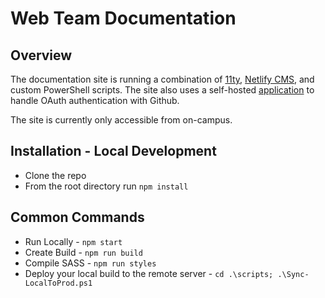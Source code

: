 # Web Team Documentation

## Overview

The documentation site is running a combination of [11ty](https://www.11ty.dev), [Netlify CMS](https://www.netlifycms.org/), and custom PowerShell scripts. The site also uses a self-hosted [application](https://github.com/vencax/netlify-cms-github-oauth-provider) to handle OAuth authentication with Github.

The site is currently only accessible from on-campus.

## Installation - Local Development
* Clone the repo
* From the root directory run `npm install`


## Common Commands
* Run Locally - `npm start`
* Create Build - `npm run build`
* Compile SASS - `npm run styles`
* Deploy your local build to the remote server - `cd .\scripts; .\Sync-LocalToProd.ps1`

